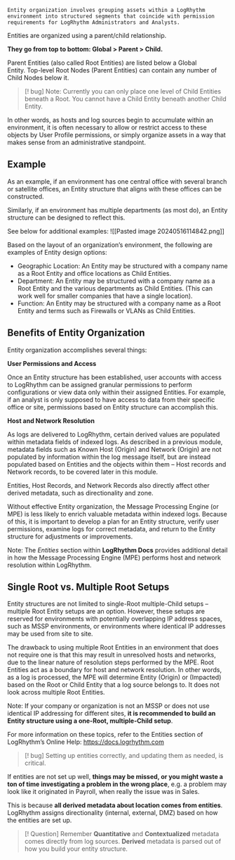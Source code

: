 
```
Entity organization involves grouping assets within a LogRhythm environment into structured segments that coincide with permission requirements for LogRhythm Administrators and Analysts. 
```
  

Entities are organized using a parent/child relationship.

**They go from top to bottom: Global > Parent > Child.**

Parent Entities (also called Root Entities) are listed below a Global Entity. Top-level Root Nodes (Parent Entities) can contain any number of Child Nodes below it. 

>[! bug] Note: Currently you can only place one level of Child Entities beneath a Root. You cannot have a Child Entity beneath another Child Entity.

In other words, as hosts and log sources begin to accumulate within an environment, it is often necessary to allow or restrict access to these objects by User Profile permissions, or simply organize assets in a way that makes sense from an administrative standpoint.


## Example

As an example, if an environment has one central office with several branch or satellite offices, an Entity structure that aligns with these offices can be constructed. 

Similarly, if an environment has multiple departments (as most do), an Entity structure can be designed to reflect this.

See below for additional examples:
![[Pasted image 20240516114842.png]]

Based on the layout of an organization’s environment, the following are examples of Entity design options:

- Geographic Location: An Entity may be structured with a company name as a Root Entity and office locations as Child Entities.
- Department: An Entity may be structured with a company name as a Root Entity and the various departments as Child Entities. (This can work well for smaller companies that have a single location).
- Function: An Entity may be structured with a company name as a Root Entity and terms such as Firewalls or VLANs as Child Entities.



## Benefits of Entity Organization

Entity organization accomplishes several things:

**User Permissions and Access**

Once an Entity structure has been established, user accounts with access to LogRhythm can be assigned granular permissions to perform configurations or view data only within their assigned Entities. For example, if an analyst is only supposed to have access to data from their specific office or site, permissions based on Entity structure can accomplish this.


**Host and Network Resolution**

As logs are delivered to LogRhythm, certain derived values are populated within metadata fields of indexed logs. As described in a previous module, metadata fields such as Known Host (Origin) and Network (Origin) are not populated by information within the log message itself, but are instead populated based on Entities and the objects within them – Host records and Network records, to be covered later in this module.

Entities, Host Records, and Network Records also directly affect other derived metadata, such as directionality and zone.

Without effective Entity organization, the Message Processing Engine (or MPE) is less likely to enrich valuable metadata within indexed logs. Because of this, it is important to develop a plan for an Entity structure, verify user permissions, examine logs for correct metadata, and return to the Entity structure for adjustments or improvements.
  
Note: The _Entities_ section within **LogRhythm Docs** provides additional detail in how the Message Processing Engine (MPE) performs host and network resolution within LogRhythm.


## Single Root vs. Multiple Root Setups

Entity structures are not limited to single-Root multiple-Child setups – multiple Root Entity setups are an option. However, these setups are reserved for environments with potentially overlapping IP address spaces, such as MSSP environments, or environments where identical IP addresses may be used from site to site.

The drawback to using multiple Root Entities in an environment that does not require one is that this may result in unresolved hosts and networks, due to the linear nature of resolution steps performed by the MPE. Root Entities act as a boundary for host and network resolution. In other words, as a log is processed, the MPE will determine Entity (Origin) or (Impacted) based on the Root or Child Entity that a log source belongs to. It does not look across multiple Root Entities.  

Note: If your company or organization is not an MSSP or does not use identical IP addressing for different sites, **it is recommended to build an Entity structure using a one-Root, multiple-Child setup**.


For more information on these topics, refer to the Entities section of LogRhythm’s Online Help: https://docs.logrhythm.com


>[! bug] Setting up entities correctly, and updating them as needed, is critical.

If entities are not set up well, **things may be missed, or you might waste a ton of time investigating a problem in the wrong place**, e.g. a problem may look like it originated in Payroll, when really the issue was in Sales.  
  
This is because **all derived metadata about location comes from entities**. LogRhythm assigns directionality (internal, external, DMZ) based on how the entities are set up.


>[! Question] Remember **Quantitative** and **Contextualized** metadata comes directly from log sources. **Derived** metadata is parsed out of how you build your entity structure.

